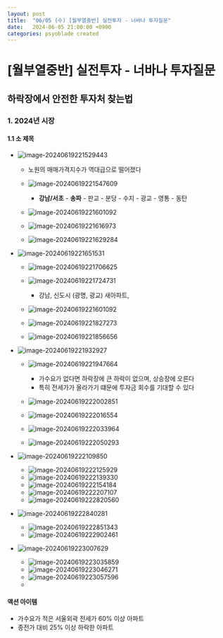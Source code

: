 ```yaml
---
layout: post
title:  "06/05 (수) [월부열중반] 실전투자 - 너바나 투자질문"
date:   2024-06-05 21:00:00 +0900
categories: psyoblade created
---
```


# [월부열중반] 실전투자 - 너바나 투자질문

## 하락장에서 안전한 투자처 찾는법

### 1. 2024년 시장

#### 1.1 소 제목

* ![image-20240619221529443](/private/images/2024-06-05-yeoljung-day13/image-20240619221529443.png)
  * 노원의 매매가격지수가 역대급으로 떨어졌다
  * ![image-20240619221547609](/private/images/2024-06-05-yeoljung-day13/image-20240619221547609.png)
    * **강남/서초** - **송파** - 판교 - 분당 - 수지 - 광교 - 영통 - 동탄

  * ![image-20240619221601092](/private/images/2024-06-05-yeoljung-day13/image-20240619221601092.png)
  * ![image-20240619221616973](/private/images/2024-06-05-yeoljung-day13/image-20240619221616973.png)
  * ![image-20240619221629284](/private/images/2024-06-05-yeoljung-day13/image-20240619221629284.png)

* ![image-20240619221651531](/private/images/2024-06-05-yeoljung-day13/image-20240619221651531.png)
  * ![image-20240619221706625](/private/images/2024-06-05-yeoljung-day13/image-20240619221706625.png)
  * ![image-20240619221724731](/private/images/2024-06-05-yeoljung-day13/image-20240619221724731.png)
    * 강남, 신도시 (광명, 광교) 새아파트, 

  * ![image-20240619221601092](/private/images/2024-06-05-yeoljung-day13/image-20240619221601092.png)
  * ![image-20240619221827273](/private/images/2024-06-05-yeoljung-day13/image-20240619221827273.png)
  * ![image-20240619221856656](/private/images/2024-06-05-yeoljung-day13/image-20240619221856656.png)

* ![image-20240619221932927](/private/images/2024-06-05-yeoljung-day13/image-20240619221932927.png)
  * ![image-20240619221947664](/private/images/2024-06-05-yeoljung-day13/image-20240619221947664.png)
    * 가수요가 없다면 하락장에 큰 하락이 없으며, 상승장에 오른다
    * 특히 전세가가 올라가기 떄문에 투자금 회수를 기대할 수 있다

  * ![image-20240619222002851](/private/images/2024-06-05-yeoljung-day13/image-20240619222002851.png)
  * ![image-20240619222016554](/private/images/2024-06-05-yeoljung-day13/image-20240619222016554.png)
  * ![image-20240619222033964](/private/images/2024-06-05-yeoljung-day13/image-20240619222033964.png)
  * ![image-20240619222050293](/private/images/2024-06-05-yeoljung-day13/image-20240619222050293.png)

* ![image-20240619222109850](/private/images/2024-06-05-yeoljung-day13/image-20240619222109850.png)
  * ![image-20240619222125929](/private/images/2024-06-05-yeoljung-day13/image-20240619222125929.png)
  * ![image-20240619222139330](/private/images/2024-06-05-yeoljung-day13/image-20240619222139330.png)
  * ![image-20240619222154184](/private/images/2024-06-05-yeoljung-day13/image-20240619222154184.png)
  * ![image-20240619222207107](/private/images/2024-06-05-yeoljung-day13/image-20240619222207107.png)
  * ![image-20240619222820560](/private/images/2024-06-05-yeoljung-day13/image-20240619222820560.png)

* ![image-20240619222840281](/private/images/2024-06-05-yeoljung-day13/image-20240619222840281.png)
  * ![image-20240619222851343](/private/images/2024-06-05-yeoljung-day13/image-20240619222851343.png)
  * ![image-20240619222902461](/private/images/2024-06-05-yeoljung-day13/image-20240619222902461.png)

* ![image-20240619223007629](/private/images/2024-06-05-yeoljung-day13/image-20240619223007629.png)
  * ![image-20240619223035859](/private/images/2024-06-05-yeoljung-day13/image-20240619223035859.png)
  * ![image-20240619223046271](/private/images/2024-06-05-yeoljung-day13/image-20240619223046271.png)
  * ![image-20240619223057596](/private/images/2024-06-05-yeoljung-day13/image-20240619223057596.png)
  * 




#### 액션 아이템

* 가수요가 적은 서울외곽 전세가 60% 이상 아파트
* 종전가 대비 25% 이상 하락한 아파트
